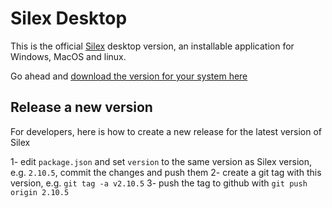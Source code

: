 # Silex Desktop

This is the official [Silex](https://www.silex.me) desktop version, an installable application for Windows, MacOS and linux.

Go ahead and [download the version for your system here](https://github.com/lexoyo/silex-desktop/releases)

## Release a new version

For developers, here is how to create a new release for the latest version of Silex

1- edit `package.json` and set `version` to the same version as Silex version, e.g. `2.10.5`, commit the changes and push them
2- create a git tag with this version, e.g. `git tag -a v2.10.5`
3- push the tag to github with `git push origin 2.10.5`

